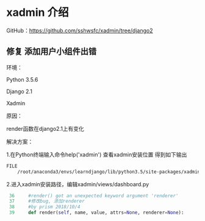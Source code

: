 # xadmin 介绍



GitHub：https://github.com/sshwsfc/xadmin/tree/django2



## 修复 添加用户小组件出错



环境：

Python 3.5.6

Django 2.1

Xadmin

 

原因：

render函数在django2.1上有变化

 

解决方案：

1.在Python终端输入命令help('xadmin') 查看xadmin安装位置 得到如下输出

```sh
FILE
    /root/anaconda3/envs/learndjango/lib/python3.5/site-packages/xadmin/__init__.py
```

2.进入xadmin安装路径，编辑xadmin/views/dashboard.py

```python
 36     #render() got an unexpected keyword argument 'renderer'
 37     #修改bug, 添加renderer
 38     #by prism 2018/10/4
 39     def render(self, name, value, attrs=None, renderer=None):
```
